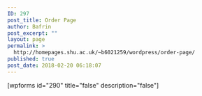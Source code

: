 ```yaml
---
ID: 297
post_title: Order Page
author: Bafrin
post_excerpt: ""
layout: page
permalink: >
  http://homepages.shu.ac.uk/~b6021259/wordpress/order-page/
published: true
post_date: 2018-02-20 06:18:07
---
```

[wpforms id="290" title="false" description="false"]